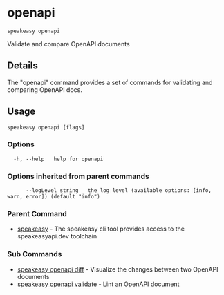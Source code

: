# openapi  
`speakeasy openapi`  


Validate and compare OpenAPI documents  

## Details

The "openapi" command provides a set of commands for validating and comparing OpenAPI docs.

## Usage

```
speakeasy openapi [flags]
```

### Options

```
  -h, --help   help for openapi
```

### Options inherited from parent commands

```
      --logLevel string   the log level (available options: [info, warn, error]) (default "info")
```

### Parent Command

* [speakeasy](../README.md)	 - The speakeasy cli tool provides access to the speakeasyapi.dev toolchain
### Sub Commands

* [speakeasy openapi diff](diff.md)	 - Visualize the changes between two OpenAPI documents
* [speakeasy openapi validate](validate.md)	 - Lint an OpenAPI document
